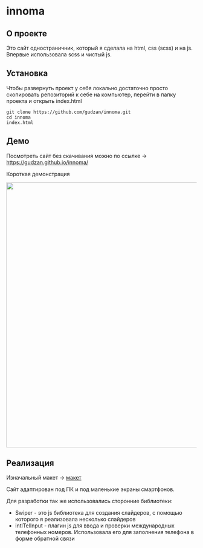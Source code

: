 # innoma

## О проекте

Это сайт одностраничник, который я сделала на html, css (scss) и на js. Впервые использовала scss и чистый js.

## Установка

Чтобы развернуть проект у себя локально достаточно просто скопировать репозиторий к себе на компьютер, перейти в папку проекта и открыть index.html

```
git clone https://github.com/gudzan/innoma.git
cd innoma
index.html
```
## Демо

Посмотреть сайт без скачивания можно по ссылке → https://gudzan.github.io/innoma/

Короткая демонстрация
<p align="center">
<img width="700" src="./doc/demo.gif">
</p>

## Реализация

Изначальный макет → [макет](https://www.figma.com/file/W2lIYDJp5VcSl1VKXvuR2b/Innoma.vc?type=design&node-id=0-1&t=iBu8iuF1DKmaiL9s-0)

Сайт адаптирован под ПК и под маленькие экраны смартфонов.

Для разработки так же использовались сторонние библиотеки:
- Swiper - это js библиотека для создания слайдеров, с помощью которого я реализовала несколько слайдеров
- intlTelInput - плагин js для ввода и проверки международных телефонных номеров. Использовала его для заполнения телефона в форме обратной связи